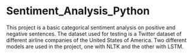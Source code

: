 # Sentiment_Analysis_Python
This project is a basic categorical sentiment analysis on positive and negative sentences. The dataset used for testing is a Twitter dataset of different airline companies of the United States of America. Two different models are used in the project, one with NLTK and the other with LSTM.
